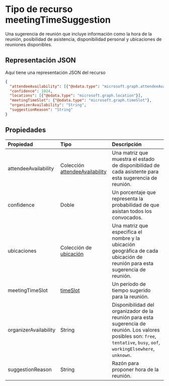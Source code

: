 # <a name="meetingtimesuggestion-resource-type"></a>Tipo de recurso meetingTimeSuggestion

Una sugerencia de reunión que incluye información como la hora de la reunión, posibilidad de asistencia, disponibilidad personal y ubicaciones de reuniones disponibles.

## <a name="json-representation"></a>Representación JSON

Aquí tiene una representación JSON del recurso

<!-- {
  "blockType": "resource",
  "optionalProperties": [

  ],
  "@odata.type": "microsoft.graph.meetingTimeSuggestion"
}-->

```json
{
  "attendeeAvailability": [{"@odata.type": "microsoft.graph.attendeeAvailability"}],
  "confidence": 1024,
  "locations": [{"@odata.type": "microsoft.graph.location"}],
  "meetingTimeSlot": {"@odata.type": "microsoft.graph.timeSlot"},
  "organizerAvailability": "String",
  "suggestionReason": "String"
}

```
## <a name="properties"></a>Propiedades
| Propiedad       | Tipo    |Descripción|
|:---------------|:--------|:----------|
|attendeeAvailability|Colección [attendeeAvailability](attendeeavailability.md)|Una matriz que muestra el estado de disponibilidad de cada asistente para esta sugerencia de reunión.|
|confidence|Doble|Un porcentaje que representa la probabilidad de que asistan todos los convocados.|
|ubicaciones|Colección de [ubicación](location.md)|Una matriz que especifica el nombre y la ubicación geográfica de cada ubicación de reunión para esta sugerencia de reunión.|
|meetingTimeSlot|[timeSlot](timeslot.md)|Un período de tiempo sugerido para la reunión.|
|organizerAvailability|String| Disponibilidad del organizador de la reunión para esta sugerencia de reunión. Los valores posibles son: `free`, `tentative`, `busy`, `oof`, `workingElsewhere`, `unknown`.|
|suggestionReason|String|Razón para proponer hora de la reunión.|

<!-- uuid: 8fcb5dbc-d5aa-4681-8e31-b001d5168d79
2015-10-25 14:57:30 UTC -->
<!-- {
  "type": "#page.annotation",
  "description": "meetingTimeSuggestion resource",
  "keywords": "",
  "section": "documentation",
  "tocPath": ""
}-->